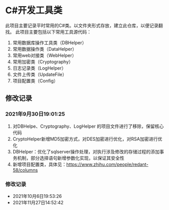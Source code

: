 # C#开发工具类

此项目主要记录平时常用的C#类。以文件夹形式存放，建立此仓库，以便记录翻找。
此项目主要包括以下常用工具源代码：
1. 常用数据库操作工具类（DBHelper）
2. 常用数据操作类（DataHelper）
3. 常用web对接类（WebHelper）
4. 常用加密类（Cryptography）
5. 日志记录类（LogHelper）
6. 文件上传类（UpdateFile）
7. 项目配置类（Config）

## 修改记录
### 2021年9月30日19:01:25
1. 对DBHelpe、Cryptography、LogHelper 的项目文件进行了移除，保留核心代码
2. CryptoHelper新增MD5加密方式，对DES加密进行优化，对RSA加密进行优化
3. DBHelper：优化了sqlserver操作处理，对执行涉及修改的存储过程的添加事务机制，部分选择语句新增参数化实现，以保证其安全性
4. 新增项目配置类，具体见：https://www.zhihu.com/people/redant-58/columns

### 修改记录
- 2021年10月6日19:53:26
- 2021年11月27日14:52:42
